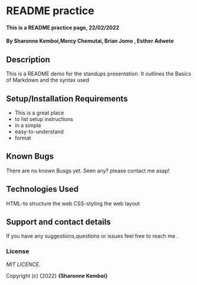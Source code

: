 # README practice  <!--h1-->
#### This is a README practice page, 22/02/2022
#### By **Sharonne Kemboi,Mercy Chemutai, Brian Jomo , Esther Adwete**
## Description<!--h2-->
This is a README demo for the standups presentation. It outlines the Basics of Markdown and the syntax used 
## Setup/Installation Requirements
* This is a great place
* to list setup instructions
* in a simple
* easy-to-understand
* format

## Known Bugs
There are no known Busgs yet. Seen any? please contact me asap! 
## Technologies Used
HTML-to structure the web
CSS-styling the web layout
## Support and contact details
If you have any suggestions,questions or issues feel free to reach me .
### License
*MIT LICENCE.*

Copyright (c) {2022} **{Sharonne Kemboi}**
  